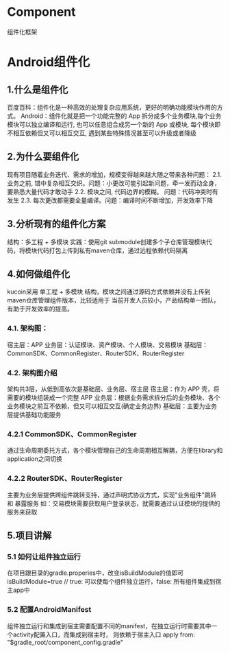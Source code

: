 # Component
组件化框架

# Android组件化
## 1.什么是组件化
百度百科：组件化是一种高效的处理复杂应用系统，更好的明确功能模块作用的方式。
Android：组件化就是把一个功能完整的 App 拆分成多个业务模块,每个业务模块可以独立编译和运行, 也可以任意组合成另一个新的 App 或模块, 每个模块即不相互依赖但又可以相互交互, 遇到某些特殊情况甚至可以升级或者降级

## 2.为什么要组件化
现有项目随着业务迭代、需求的增加，规模变得越来越大随之带来各种问题：
2.1. 业务之前, 错中复杂相互交织。问题：小更改可能引起新问题，牵一发而动全身，要熟悉大量代码才敢动手
2.2. 模块之间, 代码边界的模糊。 问题：代码冲突时有发生
2.3. 每次更改都需要全量编译。问题：编译时间不断增加，开发效率下降

## 3.分析现有的组件化方案
结构：多工程 + 多模块
实践：使用git submodule创建多个子仓库管理模块代码，将模块代码打包上传到私有maven仓库，通过远程依赖代码隔离

## 4.如何做组件化
kucoin采用 单工程 + 多模块 结构，模块之间通过源码方式依赖并没有上传到maven仓库管理组件版本，比较适用于
当前开发人员较小，产品结构单一团队，有助于开发效率的提高。

### 4.1. 架构图：
宿主层：APP
业务层：认证模块、资产模块、个人模块、交易模块
基础层：CommonSDK、CommonRegister、RouterSDK、RouterRegister

### 4.2. 架构图介绍
架构共3层，从低到高依次是基础层、业务层、宿主层
宿主层：作为 APP 壳，将需要的模块组装成一个完整 APP
业务层：根据业务需求拆分后的业务模块、各个业务模块之前互不依赖，但又可以相互交互(确定业务边界)
基础层：主要为业务层提供基础功能服务

### 4.2.1 CommonSDK、CommonRegister
通过生命周期委托方式，各个模块管理自己的生命周期相互解耦，方便在library和application之间切换

### 4.2.2 RouterSDK、RouterRegister
主要为业务层提供跨组件跳转支持，通过声明式协议方式，实现"业务组件"跳转 和 暴露服务 
如：交易模块需要获取用户登录状态，就需要通过认证模块的提供的服务来获取

## 5.项目讲解
### 5.1 如何让组件独立运行
在项目跟目录的gradle.properies中，改变isBuildModule的值即可
isBuildModule=true // true: 可以使每个组件独立运行，false: 所有组件集成到宿主app中

### 5.2 配置AndroidManifest
组件独立运行和集成到宿主需要配置不同的manifest，在独立运行时需要其中一个activity配置入口，而集成到宿主时，
则依赖于宿主入口
apply from: "$gradle_root/component_config.gradle"
